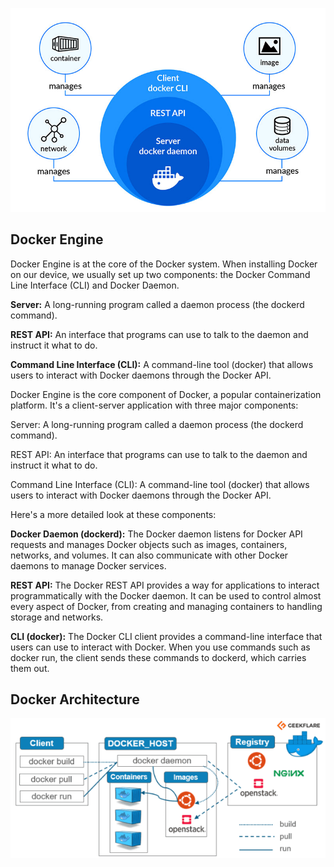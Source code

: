 ![dockerEngine](../assets/51-docker-engine.jpg)

## Docker Engine

Docker Engine is at the core of the Docker system. When installing Docker on our device, we usually set up two components: the Docker Command Line Interface (CLI) and Docker Daemon.

**Server:** A long-running program called a daemon process (the dockerd command).

**REST API:** An interface that programs can use to talk to the daemon and instruct it what to do.

**Command Line Interface (CLI):** A command-line tool (docker) that allows users to interact with Docker daemons through the Docker API.


Docker Engine is the core component of Docker, a popular containerization platform. It's a client-server application with three major components:

Server: A long-running program called a daemon process (the dockerd command).

REST API: An interface that programs can use to talk to the daemon and instruct it what to do.

Command Line Interface (CLI): A command-line tool (docker) that allows users to interact with Docker daemons through the Docker API.

Here's a more detailed look at these components:

**Docker Daemon (dockerd):** The Docker daemon listens for Docker API requests and manages Docker objects such as images, containers, networks, and volumes. It can also communicate with other Docker daemons to manage Docker services.

**REST API:** The Docker REST API provides a way for applications to interact programmatically with the Docker daemon. It can be used to control almost every aspect of Docker, from creating and managing containers to handling storage and networks.

**CLI (docker):** The Docker CLI client provides a command-line interface that users can use to interact with Docker. When you use commands such as docker run, the client sends these commands to dockerd, which carries them out.

## Docker Architecture

![Docker-Architecture](../assets/52-docker-architecture.webp)

